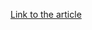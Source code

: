 [Link to the article](https://www.mcafee.com/blogs/other-blogs/mcafee-labs/ragnarlocker-ransomware-threatens-to-release-confidential-information/)
